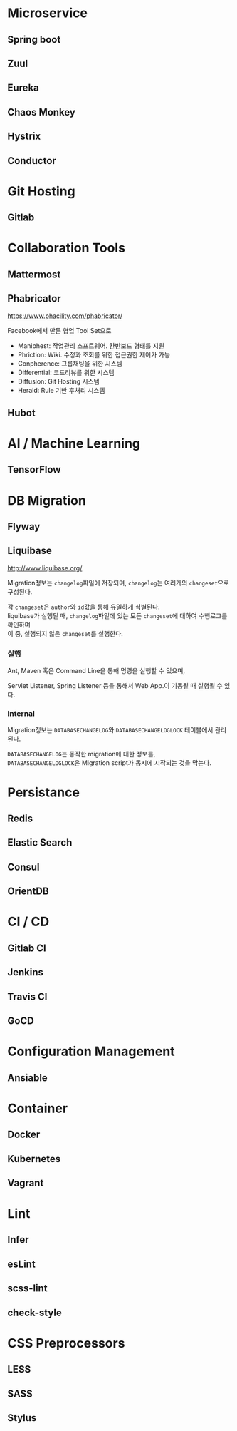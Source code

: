 # Microservice
## Spring boot
## Zuul
## Eureka
## Chaos Monkey
## Hystrix
## Conductor

# Git Hosting
## Gitlab

# Collaboration Tools
## Mattermost
## Phabricator 
https://www.phacility.com/phabricator/

Facebook에서 만든 협업 Tool Set으로

- Maniphest: 작업관리 소프트웨어. 칸반보드 형태를 지원
- Phriction: Wiki. 수정과 조회를 위한 접근권한 제어가 가능
- Conpherence: 그룹채팅을 위한 시스템
- Differential: 코드리뷰를 위한 시스템
- Diffusion: Git Hosting 시스템
- Herald: Rule 기반 후처리 시스템

## Hubot

# AI / Machine Learning
## TensorFlow

# DB Migration
## Flyway
## Liquibase
http://www.liquibase.org/

Migration정보는 `changelog`파일에 저장되며, `changelog`는 여러개의 `changeset`으로 구성된다.

각 `changeset`은 `author`와 `id`값을 통해 유일하게 식별된다.<br>
liquibase가 실행될 때, `changelog`파일에 있는 모든 `changeset`에 대하여 수행로그를 확인하며 <br >
이 중, 실행되지 않은 `changeset`를 실행한다.


### 실행
Ant, Maven 혹은 Command Line을 통해 명령을 실행할 수 있으며,

Servlet Listener, Spring Listener 등을 통해서 Web App.이 기동될 때 실행될 수 있다.

### Internal
Migration정보는 `DATABASECHANGELOG`와 `DATABASECHANGELOGLOCK` 테이블에서 관리된다.

`DATABASECHANGELOG`는 동작한 migration에 대한 정보를,<br />
`DATABASECHANGELOGLOCK`은 Migration script가 동시에 시작되는 것을 막는다.



# Persistance
## Redis
## Elastic Search
## Consul
## OrientDB

# CI / CD
## Gitlab CI
## Jenkins
## Travis CI
## GoCD

# Configuration Management
## Ansiable

# Container
## Docker
## Kubernetes
## Vagrant

# Lint
## Infer
## esLint
## scss-lint
## check-style

# CSS Preprocessors
## LESS
## SASS
## Stylus
